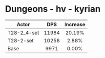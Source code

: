 # Dungeons - hv - kyrian
| Actor | DPS | Increase |
|---|:---:|:---:|
|T28-2_4-set|11984|20.19%|
|T28-2-set|10258|2.88%|
|Base|9971|0.00%|
